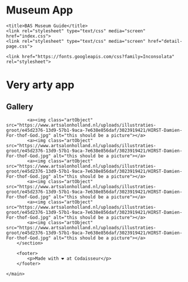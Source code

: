 # Museum App
<html><head><style> 
</style>

    <title>BAS Museum Guide</title>
    <link rel="stylesheet" type="text/css" media="screen" href="index.css">
    <link rel="stylesheet" type="text/css" media="screen" href="detail-page.css">

    <link href="https://fonts.googleapis.com/css?family=Inconsolata" rel="stylesheet">

</head>

<body>
    <main>
        <h1>Very arty app</h1>
        <section id="gallery">
            <h2>Gallery</h2>

            <a><img class="artObject" src="https://www.artsalonholland.nl/uploads/illustraties-groot/e45d2376-13d9-57b1-9aca-7e638e856daf/3023919421/HIRST-Damien-For-thof-God.jpg" alt="this should be a picture"></a>
            <a><img class="artObject" src="https://www.artsalonholland.nl/uploads/illustraties-groot/e45d2376-13d9-57b1-9aca-7e638e856daf/3023919421/HIRST-Damien-For-thof-God.jpg" alt="this should be a picture"></a>
            <a><img class="artObject" src="https://www.artsalonholland.nl/uploads/illustraties-groot/e45d2376-13d9-57b1-9aca-7e638e856daf/3023919421/HIRST-Damien-For-thof-God.jpg" alt="this should be a picture"></a>
            <a><img class="artObject" src="https://www.artsalonholland.nl/uploads/illustraties-groot/e45d2376-13d9-57b1-9aca-7e638e856daf/3023919421/HIRST-Damien-For-thof-God.jpg" alt="this should be a picture"></a>
            <a><img class="artObject" src="https://www.artsalonholland.nl/uploads/illustraties-groot/e45d2376-13d9-57b1-9aca-7e638e856daf/3023919421/HIRST-Damien-For-thof-God.jpg" alt="this should be a picture"></a>
            <a><img class="artObject" src="https://www.artsalonholland.nl/uploads/illustraties-groot/e45d2376-13d9-57b1-9aca-7e638e856daf/3023919421/HIRST-Damien-For-thof-God.jpg" alt="this should be a picture"></a>
        </section>

        <footer>
            <p>Made with ❤ at Codaisseur</p>
        </footer>

    </main>


</body></html>